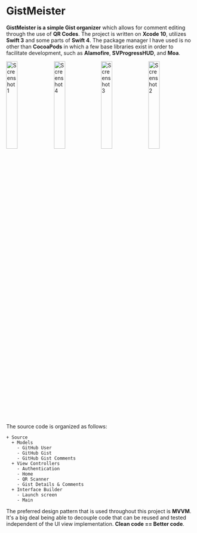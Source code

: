 # GistMeister

**GistMeister is a simple Gist organizer** which allows for comment editing through the use of **QR Codes**. The project is written on **Xcode 10**, utilizes **Swift 3** and some parts of **Swift 4**. The package manager I have used is no other than **CocoaPods** in which a few base libraries exist in order to facilitate development, such as **Alamofire**, **SVProgressHUD**, and **Moa**.

<img alt="Screenshot 1" src="https://raw.githubusercontent.com/dkoluris/gistmeister/master/Screenshots/1.png" width="24.5%"/><img alt="Screenshot 2" src="https://raw.githubusercontent.com/dkoluris/gistmeister/master/Screenshots/2.png" width="24.5%" align="right"/><img alt="Screenshot 3" src="https://raw.githubusercontent.com/dkoluris/gistmeister/master/Screenshots/3.png" width="24.5%" align="right"/><img alt="Screenshot 4" src="https://raw.githubusercontent.com/dkoluris/gistmeister/master/Screenshots/4.png" width="24.5%" align="right"/>

The source code is organized as follows:
```
+ Source
  + Models
    - GitHub User
    - GitHub Gist
    - GitHub Gist Comments
  + View Controllers
    - Authentication
    - Home
    - QR Scanner
    - Gist Details & Comments
  + Interface Builder
    - Launch screen
    - Main
```

The preferred design pattern that is used throughout this project is **MVVM**. It's a big deal being able to decouple code that can be reused and tested independent of the UI view implementation. **Clean code == Better code**.
